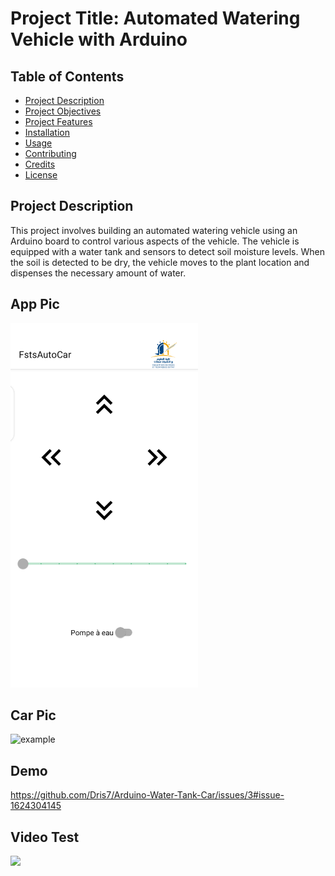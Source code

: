 # Project Title: Automated Watering Vehicle with Arduino

## Table of Contents
- [Project Description](#project-description)
- [Project Objectives](#project-objectives)
- [Project Features](#project-features)
- [Installation](#installation)
- [Usage](#usage)
- [Contributing](#contributing)
- [Credits](#credits)
- [License](#license)

## Project Description
This project involves building an automated watering vehicle using an Arduino board to control various aspects of the vehicle. The vehicle is equipped with a water tank and sensors to detect soil moisture levels. When the soil is detected to be dry, the vehicle moves to the plant location and dispenses the necessary amount of water.
## App Pic
<img src="images\pic1.png" width="300" height="auto">

## Car Pic 
<img src="https://user-images.githubusercontent.com/100499106/225136525-bbb78746-ef24-4741-8e8a-b20b03a754b9.jpg" alt="example" width="250"/>

## Demo
https://github.com/Dris7/Arduino-Water-Tank-Car/issues/3#issue-1624304145

## Video Test
<img src=https://user-images.githubusercontent.com/86500959/225410274-bae1de5c-a8f9-49b8-a2a0-a8e950c32ba1.mp4>

